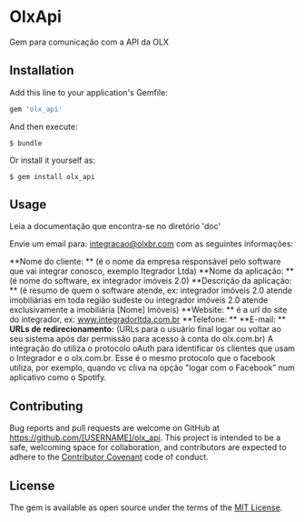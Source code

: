 # OlxApi

Gem para comunicação com a API da OLX

## Installation

Add this line to your application's Gemfile:

```ruby
gem 'olx_api'
```

And then execute:

    $ bundle

Or install it yourself as:

    $ gem install olx_api

## Usage

Leia a documentação que encontra-se no diretório 'doc'

Envie um email para: integracao@olxbr.com com as seguintes informações:

**Nome do cliente: **
(é o nome da empresa responsável pelo software que vai integrar conosco, exemplo Itegrador Ltda)
**Nome da aplicação: **
(é nome do software, ex integrador imóveis 2.0)
**Descrição da aplicação: **
(é resumo de quem o software atende, ex: integrador imóveis 2.0 atende imobiliárias em toda região sudeste ou integrador imóveis 2.0 atende exclusivamente a imobiliária [Nome] Imóveis)
**Website: ** é a url do site do integrador, ex: www.integradorltda.com.br 
**Telefone: **
**E-mail: **
**URLs de redirecionamento:**
(URLs para o usuário final logar ou voltar ao seu sistema após dar permissão para acesso à conta do olx.com.br)
A integração do  utiliza o protocolo oAuth para identificar os clientes que usam o Integrador e o olx.com.br. Esse é o mesmo protocolo que o facebook utiliza, por exemplo, quando vc cliva na opção "logar com o Facebook” num aplicativo como o Spotify.

## Contributing

Bug reports and pull requests are welcome on GitHub at https://github.com/[USERNAME]/olx_api. This project is intended to be a safe, welcoming space for collaboration, and contributors are expected to adhere to the [Contributor Covenant](contributor-covenant.org) code of conduct.


## License

The gem is available as open source under the terms of the [MIT License](http://opensource.org/licenses/MIT).

